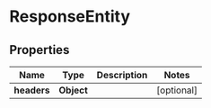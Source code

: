 

# ResponseEntity

## Properties

Name | Type | Description | Notes
------------ | ------------- | ------------- | -------------
**headers** | **Object** |  |  [optional]



